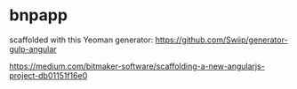 # bnpapp

scaffolded with this Yeoman generator:
https://github.com/Swiip/generator-gulp-angular

https://medium.com/bitmaker-software/scaffolding-a-new-angularjs-project-db01151f16e0
